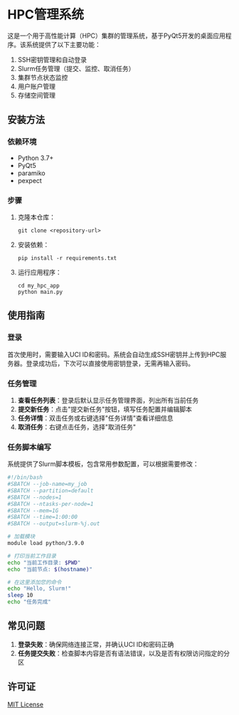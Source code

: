 # HPC管理系统

这是一个用于高性能计算（HPC）集群的管理系统，基于PyQt5开发的桌面应用程序。该系统提供了以下主要功能：

1. SSH密钥管理和自动登录
2. Slurm任务管理（提交、监控、取消任务）
3. 集群节点状态监控
4. 用户账户管理
5. 存储空间管理

## 安装方法

### 依赖环境

- Python 3.7+
- PyQt5
- paramiko
- pexpect

### 步骤

1. 克隆本仓库：
   ```
   git clone <repository-url>
   ```

2. 安装依赖：
   ```
   pip install -r requirements.txt
   ```

3. 运行应用程序：
   ```
   cd my_hpc_app
   python main.py
   ```

## 使用指南

### 登录

首次使用时，需要输入UCI ID和密码。系统会自动生成SSH密钥并上传到HPC服务器。登录成功后，下次可以直接使用密钥登录，无需再输入密码。

### 任务管理

1. **查看任务列表**：登录后默认显示任务管理界面，列出所有当前任务
2. **提交新任务**：点击"提交新任务"按钮，填写任务配置并编辑脚本
3. **任务详情**：双击任务或右键选择"任务详情"查看详细信息
4. **取消任务**：右键点击任务，选择"取消任务"

### 任务脚本编写

系统提供了Slurm脚本模板，包含常用参数配置，可以根据需要修改：

```bash
#!/bin/bash
#SBATCH --job-name=my_job
#SBATCH --partition=default
#SBATCH --nodes=1
#SBATCH --ntasks-per-node=1
#SBATCH --mem=1G
#SBATCH --time=1:00:00
#SBATCH --output=slurm-%j.out

# 加载模块
module load python/3.9.0

# 打印当前工作目录
echo "当前工作目录: $PWD"
echo "当前节点: $(hostname)"

# 在这里添加您的命令
echo "Hello, Slurm!"
sleep 10
echo "任务完成"
```

## 常见问题

1. **登录失败**：确保网络连接正常，并确认UCI ID和密码正确
2. **任务提交失败**：检查脚本内容是否有语法错误，以及是否有权限访问指定的分区

## 许可证

[MIT License](LICENSE) 